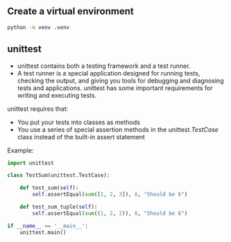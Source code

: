 ## Create a virtual environment

```bash
python -m venv .venv
```

## unittest
- unittest contains both a testing framework and a test runner. 
- A test runner is a special application designed for running tests, checking the output, and giving you tools for debugging and diagnosing tests and applications.
unittest has some important requirements for writing and executing tests.

unittest requires that:
- You put your tests into classes as methods
- You use a series of special assertion methods in the unittest._TestCase_ class instead of the built-in assert statement

Example:

```python
import unittest

class TestSum(unittest.TestCase):

    def test_sum(self):
        self.assertEqual(sum([1, 2, 3]), 6, "Should be 6")

    def test_sum_tuple(self):
        self.assertEqual(sum((1, 2, 2)), 6, "Should be 6")

if __name__ == '__main__':
    unittest.main()
```
